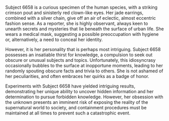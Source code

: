 Subject 6658 is a curious specimen of the human species, with a striking crimson pout and sinisterly red clown-like eyes. Her jade earrings, combined with a silver chain, give off an air of eclectic, almost eccentric fashion sense. As a reporter, she is highly observant, always keen to unearth secrets and mysteries that lie beneath the surface of urban life. She wears a medical mask, suggesting a possible preoccupation with hygiene or, alternatively, a need to conceal her identity. 

However, it is her personality that is perhaps most intriguing. Subject 6658 possesses an insatiable thirst for knowledge, a compulsion to seek out obscure or unusual subjects and topics. Unfortunately, this idiosyncrasy occasionally bubbles to the surface at inopportune moments, leading to her randomly spouting obscure facts and trivia to others. She is not ashamed of her peculiarities, and often embraces her quirks as a badge of honor.

Experiments with Subject 6658 have yielded intriguing results, demonstrating her unique ability to uncover hidden information and her determination to pursue forbidden knowledge. However, her obsession with the unknown presents an imminent risk of exposing the reality of the supernatural world to society, and containment procedures must be maintained at all times to prevent such a catastrophic event.